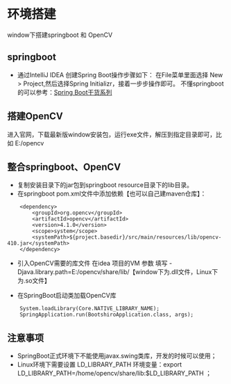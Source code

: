 # 环境搭建
window下搭建springboot 和 OpenCV

## springboot

* 通过IntelliJ IDEA 创建Spring Boot操作步骤如下：
在File菜单里面选择 New > Project,然后选择Spring Initializr，接着一步步操作即可。
不懂springboot的可以参考：[Spring Boot干货系列](http://tengj.top/2017/02/26/springboot1/) 

## 搭建OpenCV
进入官网，下载最新版window安装包，运行exe文件，解压到指定目录即可，比如 E:/opencv


## 整合springboot、OpenCV
* 复制安装目录下的jar包到springboot resource目录下的lib目录。
* 在springboot pom.xml文件中添加依赖【也可以自己建maven仓库】：
```
	<dependency>
		<groupId>org.opencv</groupId>
		<artifactId>opencv</artifactId>
		<version>4.1.0</version>
		<scope>system</scope>
		<systemPath>${project.basedir}/src/main/resources/lib/opencv-410.jar</systemPath>
	</dependency>
```
* 引入OpenCV需要的库文件
在idea 项目的VM 参数 填写 -Djava.library.path=E:/opencv/share/lib/【window下为.dll文件，Linux下为.so文件】

* 在SpringBoot启动类加载OpenCV库
```
	System.loadLibrary(Core.NATIVE_LIBRARY_NAME);
	SpringApplication.run(BootshiroApplication.class, args);

```

## 注意事项
* SpringBoot正式环境下不能使用javax.swing类库，开发的时候可以使用；
* Linux环境下需要设置 LD_LIBRARY_PATH 环境变量：export LD_LIBRARY_PATH=/home/opencv/share/lib:$LD_LIBRARY_PATH  ；
